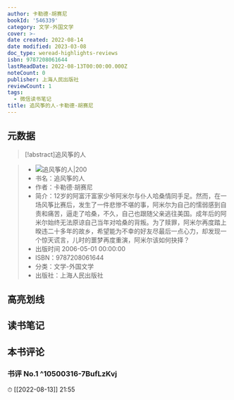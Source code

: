 ```yaml
---
author: 卡勒德·胡赛尼
bookId: '546339'
category: 文学-外国文学
cover: >-
date created: 2022-08-14
date modified: 2023-03-08
doc_type: weread-highlights-reviews
isbn: 9787208061644
lastReadDate: 2022-08-13T00:00:00.000Z
noteCount: 0
publisher: 上海人民出版社
reviewCount: 1
tags:
  - 微信读书笔记
title: 追风筝的人-卡勒德·胡赛尼
---
```


## 元数据

>[!abstract]追风筝的人

> - ![追风筝的人|200](https://wfqqreader-1252317822.image.myqcloud.com/cover/339/546339/t7_546339.jpg)
> - 书名：追风筝的人
> - 作者：卡勒德·胡赛尼
> - 简介：12岁的阿富汗富家少爷阿米尔与仆人哈桑情同手足。然而，在一场风筝比赛后，发生了一件悲惨不堪的事，阿米尔为自己的懦弱感到自责和痛苦，逼走了哈桑，不久，自己也跟随父亲逃往美国。成年后的阿米尔始终无法原谅自己当年对哈桑的背叛。为了赎罪，阿米尔再度踏上暌违二十多年的故乡，希望能为不幸的好友尽最后一点心力，却发现一个惊天谎言，儿时的噩梦再度重演，阿米尔该如何抉择？
> - 出版时间 2006-05-01 00:00:00
> - ISBN：9787208061644
> - 分类：文学-外国文学
> - 出版社：上海人民出版社

## 高亮划线

## 读书笔记

## 本书评论

### 书评 No.1 ^10500316-7BufLzKvj

⏱ [[2022-08-13]] 21:55
